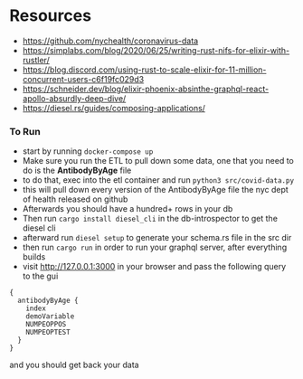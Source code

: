 # Resources
 - https://github.com/nychealth/coronavirus-data
 - https://simplabs.com/blog/2020/06/25/writing-rust-nifs-for-elixir-with-rustler/
 - https://blog.discord.com/using-rust-to-scale-elixir-for-11-million-concurrent-users-c6f19fc029d3
 - https://schneider.dev/blog/elixir-phoenix-absinthe-graphql-react-apollo-absurdly-deep-dive/
 - https://diesel.rs/guides/composing-applications/

### To Run
- start by running `docker-compose up`
- Make sure you run the ETL to pull down some data, one that you need to do is the **AntibodyByAge** file
- to do that, exec into the etl container and run `python3 src/covid-data.py`
- this will pull down every version of the AntibodyByAge file the nyc dept of health released on github
- Afterwards you should have a hundred+ rows in your db
- Then run `cargo install diesel_cli` in the db-introspector to get the diesel cli
- afterward run `diesel setup` to generate your schema.rs file in the src dir
- then run `cargo run` in order to run your graphql server, after everything builds
- visit http://127.0.0.1:3000 in your browser and pass the following query to the gui

```
{
  antibodyByAge {
    index
    demoVariable
    NUMPEOPPOS
    NUMPEOPTEST
  }
}
```

and you should get back your data
